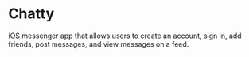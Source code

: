 # Chatty

iOS messenger app that allows users to create an account, sign in, add friends, post messages, and view messages on a feed.
